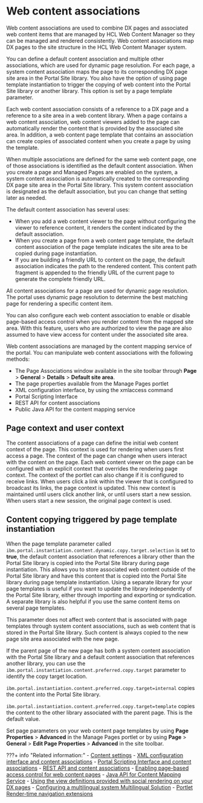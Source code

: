 # Web content associations

Web content associations are used to combine DX pages and associated web content items that are managed by HCL Web Content Manager so they can be managed and rendered consistently. Web content associations map DX pages to the site structure in the HCL Web Content Manager system.

You can define a default content association and multiple other associations, which are used for dynamic page resolution. For each page, a system content association maps the page to its corresponding DX page site area in the Portal Site library. You also have the option of using page template instantiation to trigger the copying of web content into the Portal Site library or another library. This option is set by a page template parameter.

Each web content association consists of a reference to a DX page and a reference to a site area in a web content library. When a page contains a web content association, web content viewers added to the page can automatically render the content that is provided by the associated site area. In addition, a web content page template that contains an association can create copies of associated content when you create a page by using the template.

When multiple associations are defined for the same web content page, one of those associations is identified as the default content association. When you create a page and Managed Pages are enabled on the system, a system content association is automatically created to the corresponding DX page site area in the Portal Site library. This system content association is designated as the default association, but you can change that setting later as needed.

The default content association has several uses:

-   When you add a web content viewer to the page without configuring the viewer to reference content, it renders the content indicated by the default association.
-   When you create a page from a web content page template, the default content association of the page template indicates the site area to be copied during page instantiation.
-   If you are building a friendly URL to content on the page, the default association indicates the path to the rendered content. This content path fragment is appended to the friendly URL of the current page to generate the complete friendly URL.

All content associations for a page are used for dynamic page resolution. The portal uses dynamic page resolution to determine the best matching page for rendering a specific content item.

You can also configure each web content association to enable or disable page-based access control when you render content from the mapped site area. With this feature, users who are authorized to view the page are also assumed to have view access for content under the associated site area.

Web content associations are managed by the content mapping service of the portal. You can manipulate web content associations with the following methods:

-   The Page Associations window available in the site toolbar through **Page** \> **General** \> **Details** \> **Default site area**.
-   The page properties available from the Manage Pages portlet
-   XML configuration interface, by using the xmlaccess command
-   Portal Scripting Interface
-   REST API for content associations
-   Public Java API for the content mapping service

## Page context and user context

The content associations of a page can define the initial web content context of the page. This context is used for rendering when users first access a page. The context of the page can change when users interact with the content on the page. Each web content viewer on the page can be configured with an explicit context that overrides the rendering page context. The context of the portlet can also change if it is configured to receive links. When users click a link within the viewer that is configured to broadcast its links, the page context is updated. This new context is maintained until users click another link, or until users start a new session. When users start a new session, the original page context is used.

## Content copying triggered by page template instantiation

When the page template parameter called `ibm.portal.instantiation.content.dynamic.copy.target.selection` is set to **true**, the default content association that references a library other than the Portal Site library is copied into the Portal Site library during page instantiation. This allows you to store associated web content outside of the Portal Site library and have this content that is copied into the Portal Site library during page template instantiation. Using a separate library for your page templates is useful if you want to update the library independently of the Portal Site library, either through importing and exporting or syndication. A separate library is also helpful if you use the same content items on several page templates.

This parameter does not affect web content that is associated with page templates through system content associations, such as web content that is stored in the Portal Site library. Such content is always copied to the new page site area associated with the new page.

If the parent page of the new page has both a system content association with the Portal Site library and a default content association that references another library, you can use the `ibm.portal.instantiation.content.preferred.copy.target` parameter to identify the copy target location.

`ibm.portal.instantiation.content.preferred.copy.target=internal` copies the content into the Portal Site library.

`ibm.portal.instantiation.content.preferred.copy.target=template` copies the content to the other library associated with the parent page. This is the default value.

Set page parameters on your web content page templates by using **Page Properties** \> **Advanced** in the Manage Pages portlet or by using **Page** \> **General** \> **Edit Page Properties** \> **Advanced** in the site toolbar.


???+ info "Related information:"
    - [Content settings](../../../deliver_webcontent_on_dx/editing_wcm_viewer_setting/wcm_config_wcmviewer_hcontent.md)
    - [XML configuration interface and content associations](../advance_adm_sample/contentmap/mp_wcm_contentmap_xml.md)
    - [Portal Scripting Interface and content associations](../advance_adm_sample/contentmap/mp_wcm_contentmap_pscript.md)
    - [REST API and content associations](../advance_adm_sample/contentmap/mp_wcm_contentmap_restapi.md)
    - [Enabling page-based access control for web content pages](../customizing_content/mp_wcm_pageaccess.md)
    - [Java API for Content Mapping Service](https://support.hcltechsw.com/csm)
    - [Using the view definitions provided with social rendering on your DX pages](../../../../../../build_sites/social_rendering/working_with_social_objects/soc_rendr_use_oob_socl_list.md)
    - [Configuring a multilingual system Multilingual Solution](../../../mls/mls_install/wcm_mls_configure.md)
    - [Portlet Render-time navigation extensions](../../../mls/mls_extension/wcm_mls_ext_portlet.md)

